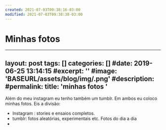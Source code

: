 ```yaml
---
created: 2021-07-03T09:38:16-03:00
modified: 2021-07-03T09:38:38-03:00
---
```


# Minhas fotos

---
layout: post
tags: []
categories: []
#date: 2019-06-25 13:14:15
#excerpt: ''
#image: 'BASEURL/assets/blog/img/.png'
#description:
#permalink:
title: 'minhas fotos '
---


Além do meu instagram eu tenho também um tumblr. Em ambos eu coloco minhas fotos. Eis a divisão:

- Instagram : stories e ensaios completos. 
- tumblr: fotos aleatórias, experimentais etc. Fotos do dia a dia 
-
